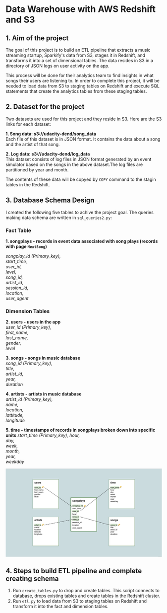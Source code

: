 # Data Warehouse with AWS Redshift and S3

## 1. Aim of the project

The goal of this project is to build an ETL pipeline that extracts a music streaming startup, Sparkify's data from S3, stages it in Redshift, and transforms it into a set of dimensional tables. The data resides in S3 in a directory of JSON logs on user activity on the app. 

This process will be done for their analytics team to find insights in what songs their users are listening to. 
In order to complete this project, it will be needed to load data from S3 to staging tables on Redshift and execute SQL statements that create the analytics tables from these staging tables.

## 2. Dataset for the project
Two datasets are used for this project and they reside in S3. 
Here are the S3 links for each dataset:

**1. Song data: s3://udacity-dend/song_data**  
Each file of this dataset is in JSON format. It contains the data about a song and the artist of that song. 

**2. Log data: s3://udacity-dend/log_data**  
This dataset consists of log files in JSON format generated by an event simulator based on the songs in the above dataset.The log files are partitioned by year and month.

The contents of these data will be copyed by `COPY` command to the stagin tables in the Redshift. 

## 3. Database Schema Design

I created the following five tables to achive the project goal.  The queries making data schema are written in `sql_queries2.py`:  

### Fact Table

**1. songplays - records in event data associated with song plays (records with page `NextSong`)**

*songplay_id (Primary_key),  
start_time,  
user_id,  
level,  
song_id,  
artist_id,  
session_id,  
location,  
user_agent*  

### Dimension Tables
**2. users - users in the app**  
*user_id (Primary_key),  
first_name,  
last_name,  
gender,  
level*

**3. songs - songs in music database**  
*song_id (Primary_key),  
title,  
artist_id,  
year,  
duration*


**4. artists - artists in music database**  
*artist_id (Primary_key),  
name,  
location,  
lattitude,  
longitude*


**5. time - timestamps of records in songplays broken down into specific units**
*start_time (Primary_key),
hour,  
day,  
week,  
month,  
year,  
weekday*

![design](./databaseschemadesign.png)
 
## 4. Steps to build ETL pipeline and complete creating schema 

1. Run `create_tables.py` to drop and create tables.  This script connects to database, drops existing tables and create tables in the Redshift cluster.
2. Run `etl.py` to load data from S3 to staging tables on Redshift and transform it into the fact and dimension tables.


